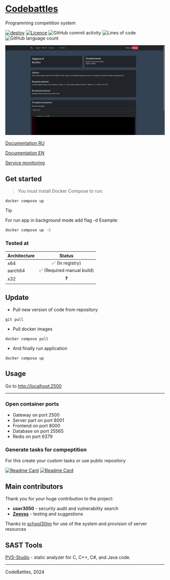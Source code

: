 # [Codebattles](https://codebattles.ru)

Programming competition system

[![deploy](https://github.com/doctorixx/CodeBattles/actions/workflows/deploy.yml/badge.svg?branch=master)](https://github.com/doctorixx/CodeBattles/actions/workflows/deploy.yml)
[![Licence](https://img.shields.io/github/license/CodeBattles-nn/CodeBattles?style=flat)](./LICENSE)
![GitHub commit activity](https://img.shields.io/github/commit-activity/w/codebattles-nn/codebattles)
![Lines of code](https://img.shields.io/endpoint?url=https://ghloc.vercel.app/api/codebattles-nn/codebattles/badge)
![GitHub language count](https://img.shields.io/github/languages/count/codebattles-nn/codebattles)

![Main image](images/image1.png)

[Documentation RU](https://doctorixx.gitbook.io/codebattles/)

[Documentation EN](https://doctorixx.gitbook.io/codebattles/v/en)

[Service monitoring](https://doctorixx.gitbook.io/codebattles/v/en)

## Get started

> You must install Docker Compose to run:

```shell
docker compose up
```

> [!TIP]
> For run app in background mode add flag -d
> Example:
> ```bash
> docker compose up -d
> ```

### Tested at

| Architecture |           Status           |
|--------------|:--------------------------:|
| x64          |      ✅  (In registry)      |
| aarch64      | ✅  (Required manual build) |
| x32          |             ❓              |

## Update

- Pull new version of code from repository

```shell
git pull
```

- Pull docker images

```shell
docker compose pull
```

- And finally run application

```shell
docker compose up
```

## Usage

Go to [http://localhost:2500](http://localhost:2500)
___

### Open container ports

- Gateway on port 2500
- Server part on port 8001
- Frontend on port 8000
- Database on port 25565
- Redis on port 6379

### Generate tasks for compeptition

For this create your custom tasks or use public repository

[![Readme Card](https://github-readme-stats.vercel.app/api/pin/?username=codebattles-nn&repo=task-generator)](https://github.com/codebattles-nn/task-generator)
[![Readme Card](https://github-readme-stats.vercel.app/api/pin/?username=codebattles-nn&repo=problems-repo)](https://github.com/codebattles-nn/problems-repo)

## Main contributors

Thank you for your huge contribution to the project:

- **user3050** - security audit and vulnerability search
- **[Zeevss](https://github.com/Zeevss)** - testing and suggestions

Thanks to [school30nn](https://school30nn.ru) for use of the system and provision of server resources

## SAST Tools

[PVS-Studio](https://pvs-studio.com/pvs-studio/?utm_source=website&utm_medium=github&utm_campaign=open_source) - static analyzer for C, C++, C#, and Java code.


___
CodeBattles, 2024
